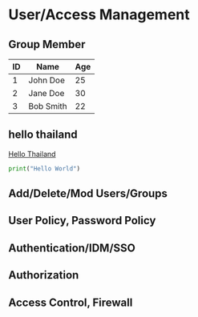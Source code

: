 # User/Access Management

<body>

<h2>Group Member</h2>

<table>
    <thead>
            <tr>
                <th>ID</th>
                <th>Name</th>
                <th>Age</th>
            </tr>
        </thead>
        <tbody>
            <tr>
                <td>1</td>
                <td>John Doe</td>
                <td>25</td>
            </tr>
            <tr>
                <td>2</td>
                <td>Jane Doe</td>
                <td>30</td>
            </tr>
            <tr>
                <td>3</td>
                <td>Bob Smith</td>
                <td>22</td>
            </tr>
        </tbody>
  </table>

        
## hello thailand
[Hello Thailand](README.md#a-third-level-heading)
```python
print("Hello World")
```
## Add/Delete/Mod Users/Groups
## User Policy, Password Policy
## Authentication/IDM/SSO
## Authorization
## Access Control, Firewall

</body>
